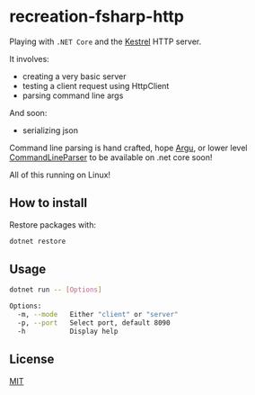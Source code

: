 # recreation-fsharp-http

Playing with `.NET Core` and the [Kestrel](https://github.com/aspnet/KestrelHttpServer) HTTP server.

It involves:
- creating a very basic server
- testing a client request using HttpClient
- parsing command line args 

And soon:
- serializing json

Command line parsing is hand crafted, hope [Argu](https://github.com/fsprojects/Argu),
or lower level [CommandLineParser](https://github.com/gsscoder/commandline) to be available on .net core soon!

All of this running on Linux!

## How to install

Restore packages with:

```bash
dotnet restore
```


## Usage

``` bash
dotnet run -- [Options]

Options:
  -m, --mode   Either "client" or "server"
  -p, --port   Select port, default 8090
  -h           Display help
```


## License

[MIT](https://tldrlegal.com/license/mit-license)
